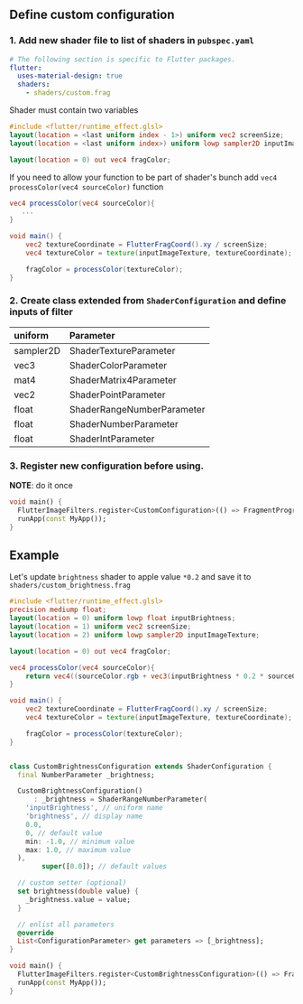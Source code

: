 ## Define custom configuration

### 1. Add new shader file to list of shaders in `pubspec.yaml`
```yaml
# The following section is specific to Flutter packages.
flutter:
  uses-material-design: true
  shaders:
    - shaders/custom.frag
```

Shader must contain two variables 

```glsl
#include <flutter/runtime_effect.glsl>
layout(location = <last uniform index - 1>) uniform vec2 screenSize;
layout(location = <last uniform index>) uniform lowp sampler2D inputImageTexture; // input image

layout(location = 0) out vec4 fragColor;
```

If you need to allow your function to be part of shader's bunch add `vec4 processColor(vec4 sourceColor)` function

```glsl
vec4 processColor(vec4 sourceColor){
   ...
}

void main() {
    vec2 textureCoordinate = FlutterFragCoord().xy / screenSize;
    vec4 textureColor = texture(inputImageTexture, textureCoordinate);

    fragColor = processColor(textureColor);
}
```

### 2. Create class extended from `ShaderConfiguration` and define inputs of filter

| uniform   | Parameter                  | 
|:----------|:---------------------------|
| sampler2D | ShaderTextureParameter     | 
| vec3      | ShaderColorParameter       | 
| mat4      | ShaderMatrix4Parameter     | 
| vec2      | ShaderPointParameter       |
| float     | ShaderRangeNumberParameter |
| float     | ShaderNumberParameter      |
| float     | ShaderIntParameter         |

### 3. Register new configuration before using.

**NOTE**: do it once

```dart
void main() {
  FlutterImageFilters.register<CustomConfiguration>(() => FragmentProgram.fromAsset('shaders/custom.frag'));
  runApp(const MyApp());
}
```

## Example

Let's update `brightness` shader to apple value `*0.2` and save it to `shaders/custom_brightness.frag`

```glsl
#include <flutter/runtime_effect.glsl>
precision mediump float;
layout(location = 0) uniform lowp float inputBrightness;
layout(location = 1) uniform vec2 screenSize;
layout(location = 2) uniform lowp sampler2D inputImageTexture;

layout(location = 0) out vec4 fragColor;

vec4 processColor(vec4 sourceColor){
    return vec4((sourceColor.rgb + vec3(inputBrightness * 0.2 * sourceColor.a)), sourceColor.a);
}

void main() {
    vec2 textureCoordinate = FlutterFragCoord().xy / screenSize;
    vec4 textureColor = texture(inputImageTexture, textureCoordinate);

    fragColor = processColor(textureColor);
}
```

```dart

class CustomBrightnessConfiguration extends ShaderConfiguration {
  final NumberParameter _brightness;

  CustomBrightnessConfiguration()
      : _brightness = ShaderRangeNumberParameter(
    'inputBrightness', // uniform name
    'brightness', // display name
    0.0,
    0, // default value
    min: -1.0, // minimum value
    max: 1.0, // maximum value
  ),
        super([0.0]); // default values

  // custom setter (optional)
  set brightness(double value) {
    _brightness.value = value;
  }

  // enlist all parameters
  @override
  List<ConfigurationParameter> get parameters => [_brightness];
}
```

```dart
void main() {
  FlutterImageFilters.register<CustomBrightnessConfiguration>(() => FragmentProgram.fromAsset('shaders/custom_brightness.frag'));
  runApp(const MyApp());
}
```